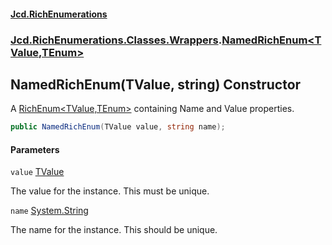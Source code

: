 #### [Jcd.RichEnumerations](index.md 'index')

### [Jcd.RichEnumerations.Classes.Wrappers](Jcd.RichEnumerations.Classes.Wrappers.md 'Jcd.RichEnumerations.Classes.Wrappers').[NamedRichEnum&lt;TValue,TEnum&gt;](Jcd.RichEnumerations.Classes.Wrappers.NamedRichEnum_TValue,TEnum_.md 'Jcd.RichEnumerations.Classes.Wrappers.NamedRichEnum<TValue,TEnum>')

## NamedRichEnum(TValue, string) Constructor

A [RichEnum&lt;TValue,TEnum&gt;](Jcd.RichEnumerations.Classes.RichEnum_TValue,TEnum_.md 'Jcd.RichEnumerations.Classes.RichEnum<TValue,TEnum>') containing Name and Value properties.

```csharp
public NamedRichEnum(TValue value, string name);
```

#### Parameters

<a name='Jcd.RichEnumerations.Classes.Wrappers.NamedRichEnum_TValue,TEnum_.NamedRichEnum(TValue,string).value'></a>

`value` [TValue](Jcd.RichEnumerations.Classes.Wrappers.NamedRichEnum_TValue,TEnum_.md#Jcd.RichEnumerations.Classes.Wrappers.NamedRichEnum_TValue,TEnum_.TValue 'Jcd.RichEnumerations.Classes.Wrappers.NamedRichEnum<TValue,TEnum>.TValue')

The value for the instance. This must be unique.

<a name='Jcd.RichEnumerations.Classes.Wrappers.NamedRichEnum_TValue,TEnum_.NamedRichEnum(TValue,string).name'></a>

`name` [System.String](https://docs.microsoft.com/en-us/dotnet/api/System.String 'System.String')

The name for the instance. This should be unique.